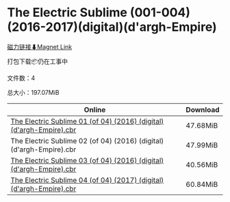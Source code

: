 # The Electric Sublime (001-004)(2016-2017)(digital)(d'argh-Empire)

[磁力链接⬇Magnet Link](magnet:?xt=urn:btih:9295e50add38e7d5e07f23a1c7996f6467774932&dn=The%20Electric%20Sublime%20%28001-004%29%282016-2017%29%28digital%29%28d%27argh-Empire%29)

打包下载📦仍在工事中

文件数：4

总大小：197.07MiB

Online | Download
--- | ---
[The Electric Sublime 01 (of 04) (2016) (digital) (d'argh-Empire).cbr](https://github.com/alicewish/markdown/blob/master/comic/Electric-Sublime-01-of-04-2016-digital-dargh-Empire-cbr.md) | 47.68MiB
The Electric Sublime 02 (of 04) (2016) (digital) (d'argh-Empire).cbr | 47.99MiB
[The Electric Sublime 03 (of 04) (2016) (digital) (d'argh-Empire).cbr](https://github.com/alicewish/markdown/blob/master/comic/Electric-Sublime-03-of-04-2016-digital-dargh-Empire-cbr.md) | 40.56MiB
[The Electric Sublime 04 (of 04) (2017) (digital) (d'argh-Empire).cbr](https://github.com/alicewish/markdown/blob/master/comic/Electric-Sublime-04-of-04-2017-digital-dargh-Empire-cbr.md) | 60.84MiB